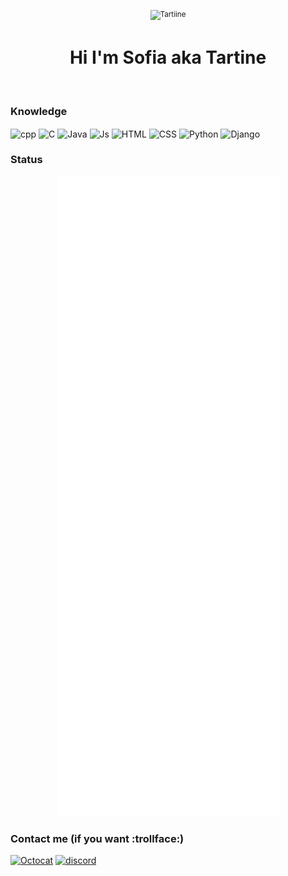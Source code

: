 
<div align="center">
	<p>
		<p>
			<sup>
				<img width="32" height="32" src="https://art.pixilart.com/0caecc9e7c9a348.gif" alt="Tartiine"> <h1 href="https://github.com/Tartiine">Hi I'm Sofia aka Tartine</h1>
			</sup>
		</p>
		<br>
	</p>
</div>

### Knowledge

<div style="display: inline_block">
  <img align="center" alt="cpp" height="30" width="40" src="https://cdn.jsdelivr.net/gh/devicons/devicon/icons/cplusplus/cplusplus-original.svg">
  <img align="center" alt="C" height="30" width="40" src="https://cdn.jsdelivr.net/gh/devicons/devicon/icons/c/c-original.svg">
  <img align="center" alt="Java" height="30" width="40" src="https://cdn.jsdelivr.net/gh/devicons/devicon/icons/java/java-plain.svg">
  <img align="center" alt="Js" height="30" width="40" src="https://cdn.jsdelivr.net/gh/devicons/devicon/icons/javascript/javascript-plain.svg">
  <img align="center" alt="HTML" height="30" width="40" src="https://cdn.jsdelivr.net/gh/devicons/devicon/icons/html5/html5-original.svg">
  <img align="center" alt="CSS" height="30" width="40" src="https://cdn.jsdelivr.net/gh/devicons/devicon/icons/css3/css3-original.svg">
  <img align="center" alt="Python" height="30" width="40" src="https://cdn.jsdelivr.net/gh/devicons/devicon/icons/python/python-original.svg">
  <img align="center" alt="Django" height="30" width="40" src="https://cdn.jsdelivr.net/gh/devicons/devicon/icons/django/django-plain-wordmark.svg">
</div>

 
### Status

<div align="center">
	<img src="https://raw.githubusercontent.com/tartiine/Tartiine/master/github-metrics.svg" alt="Tartiine">
	<br>
</div>

### Contact me (if you want :trollface:)

[<img src='https://github.githubassets.com/images/icons/emoji/octocat.png' alt='Octocat' height='40'>](https://github.com/Tartiine) 
[<img src='https://cdn.jsdelivr.net/npm/simple-icons@3.0.1/icons/discord.svg' alt='discord' height='40'>](https://discord.com/users/311858058349510658) 

